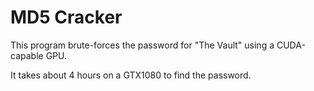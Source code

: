 # MD5 Cracker
This program brute-forces the password for "The Vault" using a CUDA-capable GPU.

It takes about 4 hours on a GTX1080 to find the password.